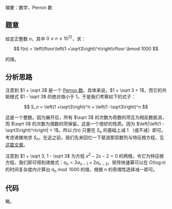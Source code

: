 摘要：数学，Perron 数

## 题意

给定正整数 $n$，其中 $0 \le n \le 10^{12}$，求：

$$
f(n) = \left\lfloor\left(1 +\sqrt3\right)^n\right\rfloor \bmod 1000
$$

的值。

## 分析思路

注意到 $1 + \sqrt 3$ 是一个 [Perron 数](https://en.wikipedia.org/wiki/Perron_number)。具体来说，$1 + \sqrt 3 > 1$，而它的共轭根式 $1 - \sqrt 3$ 的绝对值小于 $1$。于是我们考察如下的式子：

$$
S_n = \left(1 +\sqrt3\right)^n + \left(1 -\sqrt3\right)^n
$$

这是一个整数。因为展开后，所有 $\sqrt 3$ 的次数为奇数的项互为相反数抵消，而 $\sqrt 3$ 的次数为偶数的项保留。这是一个很好的性质。因为 $\left|\left(1 -\sqrt3\right)^n\right| < 1$。所以 $f(n)$ 只要在 $S_n$ 的基础上减 $1$ （或不减）即可。考虑递推地求 $S_n$，在这之前，我们先来回忆一下斐波那契数列与特征根方程，见[这篇文章](https://www.luogu.com.cn/article/p0q9o8rd)。

注意到 $1 + \sqrt 3, 1 - \sqrt 3$ 为方程 $x^2 - 2x - 2 = 0$ 的两根。令它为特征根方程，我们即可得到递推式：$a_n = 2a_{n - 1} + 2a_{n - 2}$。矩阵快速幂可以在 $O\left(\log n\right)$ 的时间复杂度内计算出 $a_n \bmod 1000$ 的值，根据 $n$ 的奇偶性选择减一即可。 

## 代码

略。
